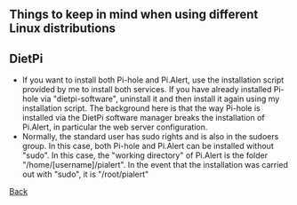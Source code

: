 ## Things to keep in mind when using different Linux distributions

## DietPi

- If you want to install both Pi-hole and Pi.Alert, use the installation script provided by me to install both services. If you have already installed Pi-hole via "dietpi-software", uninstall it and then install it again using my installation script. The background here is that the way Pi-hole is installed via the DietPi software manager breaks the installation of Pi.Alert, in particular the web server configuration.
- Normally, the standard user has sudo rights and is also in the sudoers group. In this case, both Pi-hole and Pi.Alert can be installed without "sudo". In this case, the "working directory" of Pi.Alert is the folder "/home/[username]/pialert". In the event that the installation was carried out with "sudo", it is "/root/pialert"

[Back](https://github.com/leiweibau/Pi.Alert#installation)